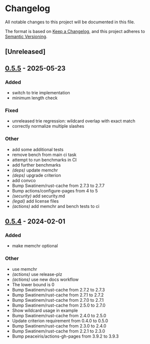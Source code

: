# Changelog
All notable changes to this project will be documented in this file.

The format is based on [Keep a Changelog](https://keepachangelog.com/en/1.0.0/),
and this project adheres to [Semantic Versioning](https://semver.org/spec/v2.0.0.html).

## [Unreleased]

## [0.5.5](https://github.com/jbr/routefinder/compare/v0.5.4...v0.5.5) - 2025-05-23

### Added

- switch to trie implementation
- minimum length check

### Fixed

- unreleased trie regression: wildcard overlap with exact match
- correctly normalize multiple slashes

### Other

- add some additional tests
- remove bench from main ci task
- attempt to run benchmarks in CI
- add further benchmarks
- *(deps)* update memchr
- *(deps)* upgrade criterion
- add convco
- Bump Swatinem/rust-cache from 2.7.3 to 2.7.7
- Bump actions/configure-pages from 4 to 5
- *(security)* add security.md
- *(legal)* add license files
- *(actions)* add memchr and bench tests to ci

## [0.5.4](https://github.com/jbr/routefinder/compare/v0.5.3...v0.5.4) - 2024-02-01

### Added
- make memchr optional

### Other
- use memchr
- *(actions)* use release-plz
- *(actions)* use new docs workflow
- The lower bound is 0
- Bump Swatinem/rust-cache from 2.7.2 to 2.7.3
- Bump Swatinem/rust-cache from 2.7.1 to 2.7.2
- Bump Swatinem/rust-cache from 2.7.0 to 2.7.1
- Bump Swatinem/rust-cache from 2.5.0 to 2.7.0
- Show wildcard usage in example
- Bump Swatinem/rust-cache from 2.4.0 to 2.5.0
- Update criterion requirement from 0.4.0 to 0.5.0
- Bump Swatinem/rust-cache from 2.3.0 to 2.4.0
- Bump Swatinem/rust-cache from 2.2.1 to 2.3.0
- Bump peaceiris/actions-gh-pages from 3.9.2 to 3.9.3
